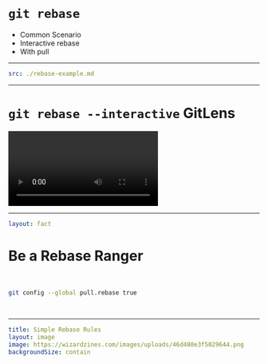 # `git rebase`

- Common Scenario
- Interactive rebase
- With pull

---

```yaml
src: ./rebase-example.md
```

---

# `git rebase --interactive` GitLens

<video controls>
   <source src="/rebase_interactive_gitlens.webm" type="video/webm">
</video>

---

```yaml
layout: fact
```

# Be a Rebase Ranger

<br>

<v-click>

```bash
git config --global pull.rebase true
```

</v-click> 
<br>
<v-click>

<noto-cowboy-hat-face class="text-6xl"/>

</v-click>

---

```yaml
title: Simple Rebase Rules
layout: image
image: https://wizardzines.com/images/uploads/46d480e3f5029644.png
backgroundSize: contain
```

<!-- cite: https://wizardzines.com/comics/rules-for-rebasing/ -->

